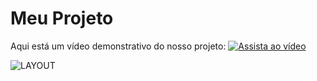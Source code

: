 # Meu Projeto

Aqui está um vídeo demonstrativo do nosso projeto:
[![Assista ao vídeo](assets/thumbnail.png)](https://drive.google.com/file/d/17NjicBGkjS1g6i3FNSnypEf9us_n6oI_/view?usp=drive_link)

![LAYOUT]([https://lh3.googleusercontent.com/drive-viewer/AKGpihYcuuPNe6v1Rn5_FKvP7X8A529JQ57Ip1Dfmv3rBWgsnjw10RDOemPitFDztO5bTXcSkpuEXMLbEr5puWZRo3lYtEB9qYUSamM=w1920-h919-rw-v1](https://lh3.googleusercontent.com/drive-viewer/AKGpihaqVIlw0me8n760VNBLwK6PgHEeu27l58iIIwDl_LJFEZ_tF02AWspx1p0of2T_kWoLo-h_wtK8NL_3qxHlv_IkGyzcDqiBvmQ=w1920-h944-rw-v1))





